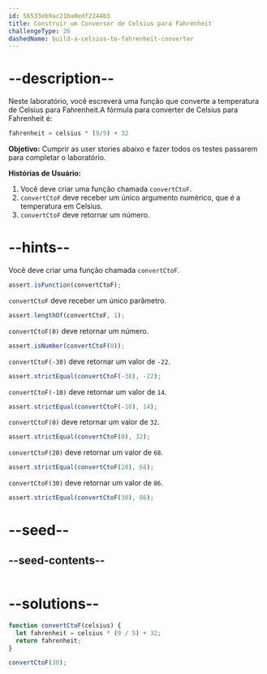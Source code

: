 ```yaml
---
id: 56533eb9ac21ba0edf2244b3
title: Construir um Conversor de Celsius para Fahrenheit
challengeType: 26
dashedName: build-a-celsius-to-fahrenheit-converter
---
```


# --description--

Neste laboratório, você escreverá uma função que converte a temperatura de Celsius para Fahrenheit.A fórmula para converter de Celsius para Fahrenheit é:

```js
fahrenheit = celsius * (9/5) + 32
```

**Objetivo:** Cumprir as user stories abaixo e fazer todos os testes passarem para completar o laboratório.

**Histórias de Usuário:**

1. Você deve criar uma função chamada `convertCtoF`.
2. `convertCtoF` deve receber um único argumento numérico, que é a temperatura em Celsius.
3. `convertCtoF` deve retornar um número.

# --hints--

Você deve criar uma função chamada `convertCtoF`.

```js
assert.isFunction(convertCtoF);
```

`convertCtoF` deve receber um único parâmetro.

```js
assert.lengthOf(convertCtoF, 1);
```

`convertCtoF(0)` deve retornar um número.

```js
assert.isNumber(convertCtoF(0));
```

`convertCtoF(-30)` deve retornar um valor de `-22`.

```js
assert.strictEqual(convertCtoF(-30), -22);
```

`convertCtoF(-10)` deve retornar um valor de `14`.

```js
assert.strictEqual(convertCtoF(-10), 14);
```

`convertCtoF(0)` deve retornar um valor de `32`.

```js
assert.strictEqual(convertCtoF(0), 32);
```

`convertCtoF(20)` deve retornar um valor de `68`.

```js
assert.strictEqual(convertCtoF(20), 68);
```

`convertCtoF(30)` deve retornar um valor de `86`.

```js
assert.strictEqual(convertCtoF(30), 86);
```

# --seed--

## --seed-contents--

```js

```

# --solutions--

```js
function convertCtoF(celsius) {
  let fahrenheit = celsius * (9 / 5) + 32;
  return fahrenheit;
}

convertCtoF(30);
```
